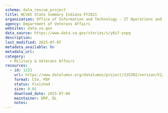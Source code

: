 ```yaml
---
schema: data_rescue_project 
title: NCVAS State Summary Indiana FY2021
organization: Office of Information and Technology - IT Operations and Services (ITOPS)
agency: Department of Veterans Affairs
websites: data.va.gov
data_source: https://www.data.va.gov/stories/s/y6if-ynpq
description: 
last_modified: 2025-07-07
metadata_available: No
metadata_url: 
category:
  - Military & Veterans Affairs 
resources:
  - id: 1221
    url: https://www.datalumos.org/datalumos/project/235302/version/V2/view
    format: CSV, PDF
    status: Finished
    size: 0.01
    download_date: 2025-07-06
    maintainer: DRP, DL
    notes: 
---
```

